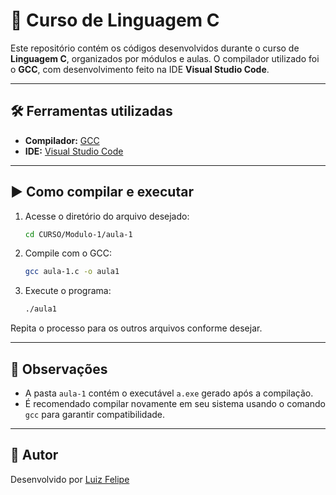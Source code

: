 # 📘 Curso de Linguagem C

Este repositório contém os códigos desenvolvidos durante o curso de **Linguagem C**, organizados por módulos e aulas. O compilador utilizado foi o **GCC**, com desenvolvimento feito na IDE **Visual Studio Code**.

---


## 🛠️ Ferramentas utilizadas

- **Compilador:** [GCC](https://gcc.gnu.org/)
- **IDE:** [Visual Studio Code](https://code.visualstudio.com/)

---

## ▶️ Como compilar e executar

1. Acesse o diretório do arquivo desejado:
   ```bash
   cd CURSO/Modulo-1/aula-1
   ```

2. Compile com o GCC:
   ```bash
   gcc aula-1.c -o aula1
   ```

3. Execute o programa:
   ```bash
   ./aula1
   ```

Repita o processo para os outros arquivos conforme desejar.

---

## 📌 Observações

- A pasta `aula-1` contém o executável `a.exe` gerado após a compilação.
- É recomendado compilar novamente em seu sistema usando o comando `gcc` para garantir compatibilidade.

---

## 👤 Autor

Desenvolvido por [Luiz Felipe](https://github.com/luizGervazio)
